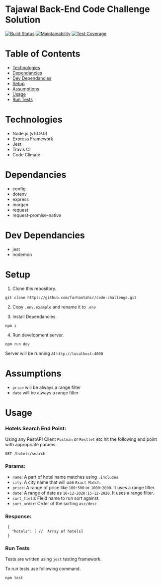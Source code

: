 # Tajawal Back-End Code Challenge Solution

[![Build Status](https://travis-ci.com/farhantahir/code-challenge.png?branch=master)](https://travis-ci.com/farhantahir/code-challenge) 
[![Maintainability](https://api.codeclimate.com/v1/badges/94fd9f91055d5cd54788/maintainability)](https://codeclimate.com/github/farhantahir/code-challenge/maintainability) [![Test Coverage](https://api.codeclimate.com/v1/badges/94fd9f91055d5cd54788/test_coverage)](https://codeclimate.com/github/farhantahir/code-challenge/test_coverage)



# Table of Contents
* [Technologies](#technologies)
* [Dependancies](#dependancies)
* [Dev Dependancies](#dev-dependancies)
* [Setup](#setup)
* [Assumptions](#assumptions)
* [Usage](#usage)
* [Run Tests](#run-tests)


# Technologies
* Node.js (v10.9.0)
* Express Framework
* Jest
* Travis CI
* Code Climate

# Dependancies
* config
* dotenv
* express
* morgan
* request
* request-promise-native  

# Dev Dependancies
* jest
* nodemon


# Setup

1) Clone this repository.

```
git clone https://github.com/farhantahir/code-challenge.git
```

2) Copy `.env.example` and rename it to `.env`

3) Install Dependancies.
```
npm i
```

4) Run development server.
```
npm run dev
```

Server will be running at `http://localhost:4000`

# Assumptions

* `price` will be always a range filter
* `date` will be always a range filter

# Usage

### Hotels Search End Point:
Using any RestAPI Client `Postman` or `Restlet` etc hit the following end point with appropriate params.

```
GET /hotels/search
```

### Params:
 
 * `name`: A part of hotel name matches using `.includes`
 * `city`: A city name that will use `Exact Match`.
 * `price`: A range of price like `100:500` or `1000:2000`. It uses a range filter.
 * `date`: A range of date as `10-12-2020:15-12-2020`. It uses a range filter.
 * `sort_field`: Field name to run sort against.
 * `sort_order`: Order of the sorting `asc/desc`


### Response: 

 ```
  {
    "hotels": [ //  Array of hotels]
  }
 ```

### Run Tests

Tests are written using `jest` testing framework.

To run tests use following command.

```
npm test
```


